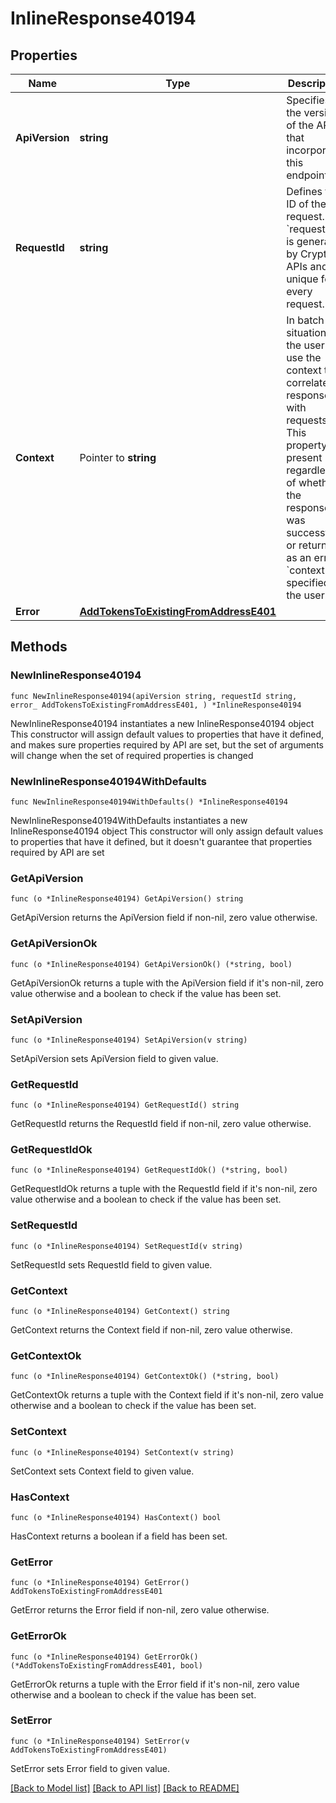 # InlineResponse40194

## Properties

Name | Type | Description | Notes
------------ | ------------- | ------------- | -------------
**ApiVersion** | **string** | Specifies the version of the API that incorporates this endpoint. | 
**RequestId** | **string** | Defines the ID of the request. The &#x60;requestId&#x60; is generated by Crypto APIs and it&#39;s unique for every request. | 
**Context** | Pointer to **string** | In batch situations the user can use the context to correlate responses with requests. This property is present regardless of whether the response was successful or returned as an error. &#x60;context&#x60; is specified by the user. | [optional] 
**Error** | [**AddTokensToExistingFromAddressE401**](AddTokensToExistingFromAddressE401.md) |  | 

## Methods

### NewInlineResponse40194

`func NewInlineResponse40194(apiVersion string, requestId string, error_ AddTokensToExistingFromAddressE401, ) *InlineResponse40194`

NewInlineResponse40194 instantiates a new InlineResponse40194 object
This constructor will assign default values to properties that have it defined,
and makes sure properties required by API are set, but the set of arguments
will change when the set of required properties is changed

### NewInlineResponse40194WithDefaults

`func NewInlineResponse40194WithDefaults() *InlineResponse40194`

NewInlineResponse40194WithDefaults instantiates a new InlineResponse40194 object
This constructor will only assign default values to properties that have it defined,
but it doesn't guarantee that properties required by API are set

### GetApiVersion

`func (o *InlineResponse40194) GetApiVersion() string`

GetApiVersion returns the ApiVersion field if non-nil, zero value otherwise.

### GetApiVersionOk

`func (o *InlineResponse40194) GetApiVersionOk() (*string, bool)`

GetApiVersionOk returns a tuple with the ApiVersion field if it's non-nil, zero value otherwise
and a boolean to check if the value has been set.

### SetApiVersion

`func (o *InlineResponse40194) SetApiVersion(v string)`

SetApiVersion sets ApiVersion field to given value.


### GetRequestId

`func (o *InlineResponse40194) GetRequestId() string`

GetRequestId returns the RequestId field if non-nil, zero value otherwise.

### GetRequestIdOk

`func (o *InlineResponse40194) GetRequestIdOk() (*string, bool)`

GetRequestIdOk returns a tuple with the RequestId field if it's non-nil, zero value otherwise
and a boolean to check if the value has been set.

### SetRequestId

`func (o *InlineResponse40194) SetRequestId(v string)`

SetRequestId sets RequestId field to given value.


### GetContext

`func (o *InlineResponse40194) GetContext() string`

GetContext returns the Context field if non-nil, zero value otherwise.

### GetContextOk

`func (o *InlineResponse40194) GetContextOk() (*string, bool)`

GetContextOk returns a tuple with the Context field if it's non-nil, zero value otherwise
and a boolean to check if the value has been set.

### SetContext

`func (o *InlineResponse40194) SetContext(v string)`

SetContext sets Context field to given value.

### HasContext

`func (o *InlineResponse40194) HasContext() bool`

HasContext returns a boolean if a field has been set.

### GetError

`func (o *InlineResponse40194) GetError() AddTokensToExistingFromAddressE401`

GetError returns the Error field if non-nil, zero value otherwise.

### GetErrorOk

`func (o *InlineResponse40194) GetErrorOk() (*AddTokensToExistingFromAddressE401, bool)`

GetErrorOk returns a tuple with the Error field if it's non-nil, zero value otherwise
and a boolean to check if the value has been set.

### SetError

`func (o *InlineResponse40194) SetError(v AddTokensToExistingFromAddressE401)`

SetError sets Error field to given value.



[[Back to Model list]](../README.md#documentation-for-models) [[Back to API list]](../README.md#documentation-for-api-endpoints) [[Back to README]](../README.md)


